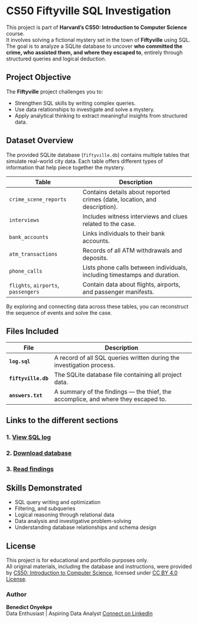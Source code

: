 # CS50 Fiftyville SQL Investigation

This project is part of **Harvard’s CS50: Introduction to Computer Science** course.  
It involves solving a fictional mystery set in the town of **Fiftyville** using SQL.  
The goal is to analyze a SQLite database to uncover **who committed the crime, who assisted them, and where they escaped to**, entirely through structured queries and logical deduction.


## Project Objective

The **Fiftyville** project challenges you to:
- Strengthen SQL skills by writing complex queries.  
- Use data relationships to investigate and solve a mystery.  
- Apply analytical thinking to extract meaningful insights from structured data.


## Dataset Overview

The provided SQLite database (`fiftyville.db`) contains multiple tables that simulate real-world city data. Each table offers different types of information that help piece together the mystery.

| Table | Description |
|--------|--------------|
| `crime_scene_reports` | Contains details about reported crimes (date, location, and description). |
| `interviews` | Includes witness interviews and clues related to the case. |
| `bank_accounts` | Links individuals to their bank accounts. |
| `atm_transactions` | Records of all ATM withdrawals and deposits. |
| `phone_calls` | Lists phone calls between individuals, including timestamps and duration. |
| `flights`, `airports`, `passengers` | Contain data about flights, airports, and passenger manifests. |

By exploring and connecting data across these tables, you can reconstruct the sequence of events and solve the case.


## Files Included

| File | Description |
|------|--------------|
| **`log.sql`** | A record of all SQL queries written during the investigation process. |
| **`fiftyville.db`** | The SQLite database file containing all project data. |
| **`answers.txt`** | A summary of the findings — the thief, the accomplice, and where they escaped to. |


## Links to the different sections

### 1. [View SQL log](https://github.com/Pacxy-b/PortfolioProjects/blob/main/fiftyville_log.sql)
### 2. [Download database](https://github.com/Pacxy-b/PortfolioProjects/blob/main/fiftyville_database.db)
### 3. [Read findings](https://github.com/Pacxy-b/PortfolioProjects/blob/main/fiftyville_answers.txt)


## Skills Demonstrated

- SQL query writing and optimization
- Filtering, and subqueries
- Logical reasoning through relational data
- Data analysis and investigative problem-solving
- Understanding database relationships and schema design

  
## License
This project is for educational and portfolio purposes only.  
All original materials, including the database and instructions, were provided by [CS50: Introduction to Computer Science](https://cs50.harvard.edu/x/psets/7/fiftyville/), licensed under [CC BY 4.0 License](https://creativecommons.org/licenses/by/4.0/).


### Author
**Benedict Onyekpe**  
Data Enthusiast | Aspiring Data Analyst
 [Connect on LinkedIn](https://www.linkedin.com/in/benedict-onyekpe-0a5718217/)
